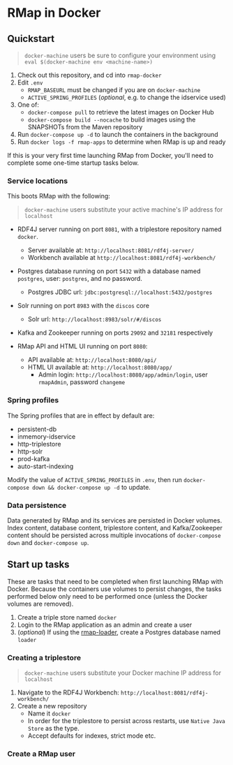 # RMap in Docker

## Quickstart

> `docker-machine` users be sure to configure your environment using `eval $(docker-machine env <machine-name>)`

1. Check out this repository, and cd into `rmap-docker`
2. Edit `.env`
    -  `RMAP_BASEURL` must be changed if you are on `docker-machine`
    -  `ACTIVE_SPRING_PROFILES` (_optional_, e.g. to change the idservice used)
3. One of:
    - `docker-compose pull` to retrieve the latest images on Docker Hub
    - `docker-compose build --nocache` to build images using the SNAPSHOTs from the Maven repository
4. Run `docker-compose up -d` to launch the containers in the background
5. Run `docker logs -f rmap-apps` to determine when RMap is up and ready

If this is your very first time launching RMap from Docker, you'll need to complete some one-time startup tasks below.

### Service locations

This boots RMap with the following:

> `docker-machine` users substitute your active machine's IP address for `localhost`

* RDF4J server running on port `8081`, with a triplestore repository named `docker`.
  * Server available at: `http://localhost:8081/rdf4j-server/`
  * Workbench available at `http://localhost:8081/rdf4j-workbench/`
  
* Postgres database running on port `5432` with a database named `postgres`, user: `postgres`, and no password.
  * Postgres JDBC url: `jdbc:postgresql://localhost:5432/postgres`

* Solr running on port `8983` with the `discos` core
  * Solr url: `http://localhost:8983/solr/#/discos`
  
* Kafka and Zookeeper running on ports `29092` and `32181` respectively

* RMap API and HTML UI running on port `8080`:
  * API available at: `http://localhost:8080/api/`
  * HTML UI available at: `http://localhost:8080/app/`
    * Admin login: `http://localhost:8080/app/admin/login`, user `rmapAdmin`, password `changeme`
 
### Spring profiles   

The Spring profiles that are in effect by default are:
* persistent-db
* inmemory-idservice
* http-triplestore
* http-solr
* prod-kafka
* auto-start-indexing

Modify the value of `ACTIVE_SPRING_PROFILES` in `.env`, then run `docker-compose down && docker-compose up -d` to update.

### Data persistence

Data generated by RMap and its services are persisted in Docker volumes.  Index content, database content, triplestore content, and Kafka/Zookeeper content should be persisted across multiple invocations of `docker-compose down` and `docker-compose up`.

## Start up tasks

These are tasks that need to be completed when first launching RMap with Docker.  Because the containers use volumes to persist changes, the tasks performed below only need to be performed once (unless the Docker volumes are removed).

1. Create a triple store named `docker`
2. Login to the RMap application as an admin and create a user
3. (_optional_) If using the [rmap-loader](https://github.com/rmap-project/rmap-loader), create a Postgres database named `loader`

### Creating a triplestore

> `docker-machine` users substitute your Docker machine IP address for `localhost`

1. Navigate to the RDF4J Workbench: `http://localhost:8081/rdf4j-workbench/`
1. Create a new repository
    - Name it `docker`
    - In order for the triplestore to persist across restarts, use `Native Java Store` as the type.
    - Accept defaults for indexes, strict mode etc.
    
### Create a RMap user